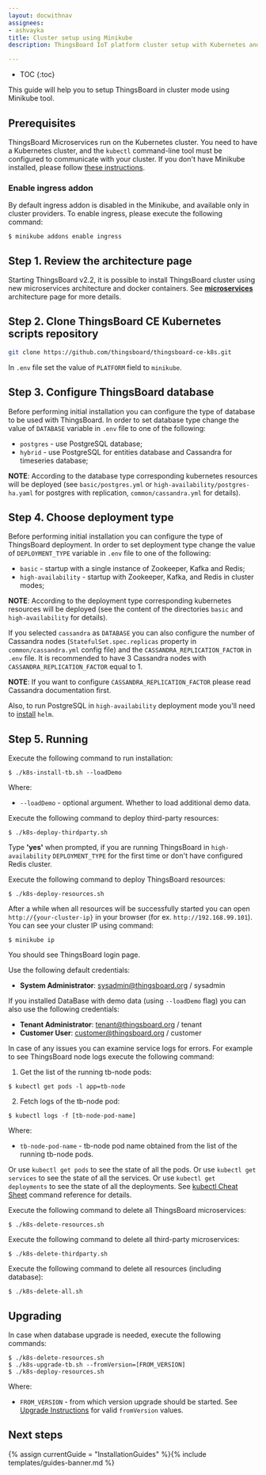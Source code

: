 ```yaml
---
layout: docwithnav
assignees:
- ashvayka
title: Cluster setup using Minikube
description: ThingsBoard IoT platform cluster setup with Kubernetes and Minikube guide

---
```


* TOC
{:toc}

This guide will help you to setup ThingsBoard in cluster mode using Minikube tool. 

## Prerequisites

ThingsBoard Microservices run on the Kubernetes cluster. You need to have a Kubernetes cluster, and the `kubectl` command-line tool must be configured to communicate with your cluster. 
If you don't have Minikube installed, please follow [these instructions](https://kubernetes.io/docs/setup/learning-environment/minikube/).


### Enable ingress addon

By default ingress addon is disabled in the Minikube, and available only in cluster providers.
To enable ingress, please execute the following command:

`
$ minikube addons enable ingress
` 

## Step 1. Review the architecture page

Starting ThingsBoard v2.2, it is possible to install ThingsBoard cluster using new microservices architecture and docker containers. 
See [**microservices**](/docs/reference/msa/) architecture page for more details.

## Step 2. Clone ThingsBoard CE Kubernetes scripts repository

```bash
git clone https://github.com/thingsboard/thingsboard-ce-k8s.git
```

In `.env` file set the value of `PLATFORM` field to `minikube`.

## Step 3. Configure ThingsBoard database

Before performing initial installation you can configure the type of database to be used with ThingsBoard.
In order to set database type change the value of `DATABASE` variable in `.env` file to one of the following:

- `postgres` - use PostgreSQL database;
- `hybrid` - use PostgreSQL for entities database and Cassandra for timeseries database;

**NOTE**: According to the database type corresponding kubernetes resources will be deployed (see `basic/postgres.yml` or `high-availability/postgres-ha.yaml` for postgres with replication, `common/cassandra.yml` for details).

## Step 4. Choose deployment type

Before performing initial installation you can configure the type of ThingsBoard deployment.
In order to set deployment type change the value of `DEPLOYMENT_TYPE` variable in `.env` file to one of the following:

- `basic` - startup with a single instance of Zookeeper, Kafka and Redis;
- `high-availability` - startup with Zookeeper, Kafka, and Redis in cluster modes;

**NOTE**: According to the deployment type corresponding kubernetes resources will be deployed (see the content of the directories `basic` and `high-availability` for details).

If you selected `cassandra` as `DATABASE` you can also configure the number of Cassandra nodes (`StatefulSet.spec.replicas` property in `common/cassandra.yml` config file) and the `CASSANDRA_REPLICATION_FACTOR` in `.env` file. 
It is recommended to have 3 Cassandra nodes with `CASSANDRA_REPLICATION_FACTOR` equal to 1.

**NOTE**: If you want to configure `CASSANDRA_REPLICATION_FACTOR` please read Cassandra documentation first.  

Also, to run PostgreSQL in `high-availability` deployment mode you'll need to  [install](https://helm.sh/docs/intro/install/) `helm`.

## Step 5. Running

Execute the following command to run installation:

`
$ ./k8s-install-tb.sh --loadDemo
`

Where:

- `--loadDemo` - optional argument. Whether to load additional demo data.

Execute the following command to deploy third-party resources:

`
$ ./k8s-deploy-thirdparty.sh
`

Type **'yes'** when prompted, if you are running ThingsBoard in `high-availability` `DEPLOYMENT_TYPE` for the first time or don't have configured Redis cluster.


Execute the following command to deploy ThingsBoard resources:

`
$ ./k8s-deploy-resources.sh
`

After a while when all resources will be successfully started you can open `http://{your-cluster-ip}` in your browser (for ex. `http://192.168.99.101`).
You can see your cluster IP using command:

`
$ minikube ip
`

You should see ThingsBoard login page.

Use the following default credentials:

- **System Administrator**: sysadmin@thingsboard.org / sysadmin

If you installed DataBase with demo data (using `--loadDemo` flag) you can also use the following credentials:

- **Tenant Administrator**: tenant@thingsboard.org / tenant
- **Customer User**: customer@thingsboard.org / customer

In case of any issues you can examine service logs for errors.
For example to see ThingsBoard node logs execute the following command:

1) Get the list of the running tb-node pods:

`
$ kubectl get pods -l app=tb-node
`

2) Fetch logs of the tb-node pod:

`
$ kubectl logs -f [tb-node-pod-name]
`

Where:

- `tb-node-pod-name` - tb-node pod name obtained from the list of the running tb-node pods.

Or use `kubectl get pods` to see the state of all the pods.
Or use `kubectl get services` to see the state of all the services.
Or use `kubectl get deployments` to see the state of all the deployments.
See [kubectl Cheat Sheet](https://kubernetes.io/docs/reference/kubectl/cheatsheet/) command reference for details.

Execute the following command to delete all ThingsBoard microservices:

`
$ ./k8s-delete-resources.sh
`

Execute the following command to delete all third-party microservices:

`
$ ./k8s-delete-thirdparty.sh
`

Execute the following command to delete all resources (including database):

`
$ ./k8s-delete-all.sh
`

## Upgrading

In case when database upgrade is needed, execute the following commands:

```
$ ./k8s-delete-resources.sh
$ ./k8s-upgrade-tb.sh --fromVersion=[FROM_VERSION]
$ ./k8s-deploy-resources.sh
```

Where:

- `FROM_VERSION` - from which version upgrade should be started. See [Upgrade Instructions](/docs/user-guide/install/upgrade-instructions) for valid `fromVersion` values.

## Next steps

{% assign currentGuide = "InstallationGuides" %}{% include templates/guides-banner.md %}
